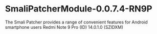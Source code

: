 # SmaliPatcherModule-0.0.7.4-RN9P
The Smali Patcher provides a range of convenient features for Android smartphone users Redmi Note 9 Pro (ID) 14.0.1.0 (SZIDXM)
